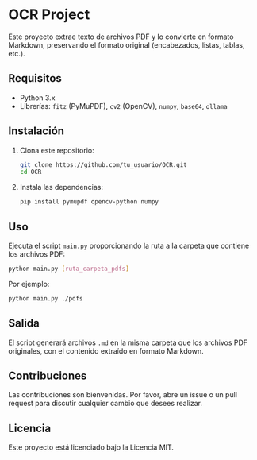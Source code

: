 # OCR Project

Este proyecto extrae texto de archivos PDF y lo convierte en formato Markdown, preservando el formato original (encabezados, listas, tablas, etc.).

## Requisitos

- Python 3.x
- Librerías: `fitz` (PyMuPDF), `cv2` (OpenCV), `numpy`, `base64`, `ollama`

## Instalación

1. Clona este repositorio:
    ```bash
    git clone https://github.com/tu_usuario/OCR.git
    cd OCR
    ```

2. Instala las dependencias:
    ```bash
    pip install pymupdf opencv-python numpy
    ```

## Uso

Ejecuta el script `main.py` proporcionando la ruta a la carpeta que contiene los archivos PDF:

```bash
python main.py [ruta_carpeta_pdfs]
```

Por ejemplo:

```bash
python main.py ./pdfs
```

## Salida

El script generará archivos `.md` en la misma carpeta que los archivos PDF originales, con el contenido extraído en formato Markdown.

## Contribuciones

Las contribuciones son bienvenidas. Por favor, abre un issue o un pull request para discutir cualquier cambio que desees realizar.

## Licencia

Este proyecto está licenciado bajo la Licencia MIT.

